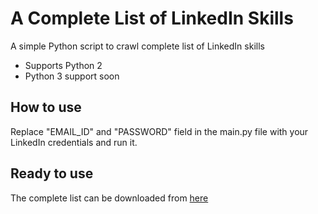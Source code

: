 # A Complete List of LinkedIn Skills
A simple Python script to crawl complete list of LinkedIn skills

* Supports Python 2
* Python 3 support soon

## How to use
Replace "EMAIL_ID" and "PASSWORD" field in the main.py file with your LinkedIn credentials and run it.

## Ready to use
The complete list can be downloaded from [here](https://github.com/varadchoudhari/LinkedIn-Skills-Crawler/blob/master/output/all_skills.txt)

